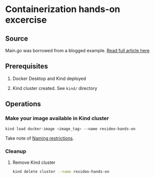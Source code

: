 # Containerization hands-on excercise

## Source

Main.go was borrowed from a blogged example. [Read full article here](https://thedevsaddam.github.io/post/lets-make-a-simple-todo-app-with-go/)

## Prerequisites

1. Docker Desktop and Kind deployed

1. Kind cluster created. See `kind/` directory

## Operations

### Make your image available in Kind cluster

```bash
kind load docker-image <image_tag> --name resideo-hands-on
```

Take note of [Naming restrictions](https://kind.sigs.k8s.io/docs/user/quick-start/#loading-an-image-into-your-cluster).

### Cleanup

1. Remove Kind cluster

   ```bash
   kind delete cluster --name resideo-hands-on
   ```
